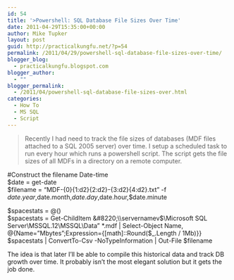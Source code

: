 ```yaml
---
id: 54
title: '>Powershell: SQL Database File Sizes Over Time'
date: 2011-04-29T15:35:00+00:00
author: Mike Tupker
layout: post
guid: http://practicalkungfu.net/?p=54
permalink: /2011/04/29/powershell-sql-database-file-sizes-over-time/
blogger_blog:
  - practicalkungfu.blogspot.com
blogger_author:
  - ""
blogger_permalink:
  - /2011/04/powershell-sql-database-file-sizes-over.html
categories:
  - How To
  - MS SQL
  - Script
---
```

>Recently I had need to track the file sizes of databases (MDF files attached to a SQL 2005 server) over time. I setup a scheduled task to run every hour which runs a powershell script. The script gets the file sizes of all MDFs in a directory on a remote computer.

#Construct the filename Date-time  
$date = get-date  
$filename = &#8220;MDF-{0}{1:d2}{2:d2}-{3:d2}{4:d2}.txt&#8221; -f $date.year,$date.month,$date.day,$date.hour,$date.minute

$spacestats = @()  
$spacestats = Get-ChildItem &#8220;\\servernamev$\Microsoft SQL Server\MSSQL.12\MSSQL\Data&#8221; *.mdf | Select-Object Name, @{Name=&#8221;Mbytes&#8221;;Expression={[math]::Round($_.Length / 1Mb)}}  
$spacestats | ConvertTo-Csv -NoTypeInformation | Out-File $filename

The idea is that later I&#8217;ll be able to compile this historical data and track DB growth over time. It probably isn&#8217;t the most elegant solution but it gets the job done.